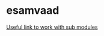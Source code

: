 # esamvaad

[Useful link to work with sub modules](https://github.com/EmaroLab/docs/wiki/GitHub-Tutorial-to-Manage-Project-with-SubRepositories)
